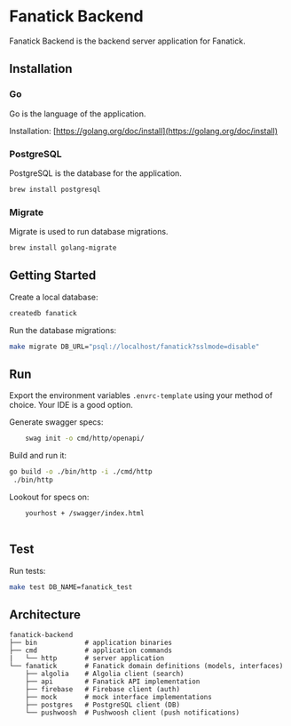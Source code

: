 # Fanatick Backend

Fanatick Backend is the backend server application for Fanatick.

## Installation

### Go

Go is the language of the application.

Installation: [https://golang.org/doc/install](https://golang.org/doc/install)

### PostgreSQL

PostgreSQL is the database for the application.

```bash
brew install postgresql
```

### Migrate

Migrate is used to run database migrations. 

```bash
brew install golang-migrate
```

## Getting Started

Create a local database:
```bash
createdb fanatick
```

Run the database migrations:
```bash
make migrate DB_URL="psql://localhost/fanatick?sslmode=disable"
```

## Run

Export the environment variables `.envrc-template` using your method of choice. Your IDE is a good option.

Generate swagger specs:
```bash
    swag init -o cmd/http/openapi/
```

Build and run it:   
```bash
go build -o ./bin/http -i ./cmd/http
 ./bin/http
```

Lookout for specs on:
```bash
    yourhost + /swagger/index.html
    
```

## Test

Run tests:
```bash
make test DB_NAME=fanatick_test
```

## Architecture

```
fanatick-backend
├── bin            # application binaries
├── cmd            # application commands
|   └── http       # server application
└── fanatick       # Fanatick domain definitions (models, interfaces)
    ├── algolia    # Algolia client (search)
    ├── api        # Fanatick API implementation
    ├── firebase   # Firebase client (auth)
    ├── mock       # mock interface implementations
    ├── postgres   # PostgreSQL client (DB)
    └── pushwoosh  # Pushwoosh client (push notifications)
```
